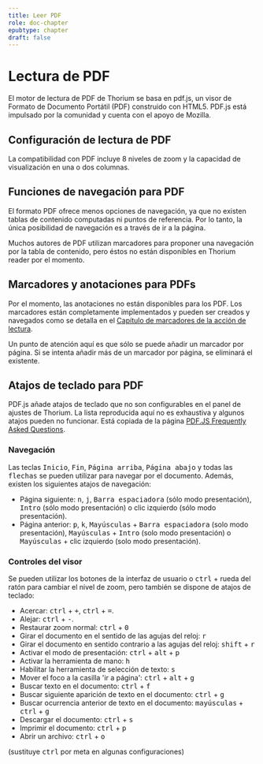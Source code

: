 ```yaml
---
title: Leer PDF
role: doc-chapter
epubtype: chapter
draft: false
---
```


# Lectura de PDF

El motor de lectura de PDF de Thorium se basa en pdf.js, un visor de Formato de Documento Portátil (PDF) construido con HTML5. PDF.js está impulsado por la comunidad y cuenta con el apoyo de Mozilla.

## Configuración de lectura de PDF

La compatibilidad con PDF incluye 8 niveles de zoom y la capacidad de visualización en una o dos columnas.

## Funciones de navegación para PDF

El formato PDF ofrece menos opciones de navegación, ya que no existen tablas de contenido computadas ni puntos de referencia. Por lo tanto, la única posibilidad de navegación es a través de ir a la página.

Muchos autores de PDF utilizan marcadores para proponer una navegación por la tabla de contenido, pero éstos no están disponibles en Thorium reader por el momento.

## Marcadores y anotaciones para PDFs

Por el momento, las anotaciones no están disponibles para los PDF. Los marcadores están completamente implementados y pueden ser creados y navegados como se detalla en el [Capítulo de marcadores de la acción de lectura](../230_bookmarks/index.xhtml).

Un punto de atención aquí es que sólo se puede añadir un marcador por página. Si se intenta añadir más de un marcador por página, se eliminará el existente.

## Atajos de teclado para PDF

PDF.js añade atajos de teclado que no son configurables en el panel de ajustes de Thorium. La lista reproducida aquí no es exhaustiva y algunos atajos pueden no funcionar. Está copiada de la página [PDF.JS Frequently Asked Questions](https://github.com/mozilla/pdf.js/wiki/Frequently-Asked-Questions#what-are-the-pdfjs-keyboard-shortcuts).

### Navegación

Las teclas <kbd>Inicio</kbd>, <kbd>Fin</kbd>, <kbd>Página arriba</kbd>, <kbd>Página abajo</kbd> y todas las <kbd>flechas</kbd> se pueden utilizar para navegar por el documento. Además, existen los siguientes atajos de navegación:

* Página siguiente: <kbd>n</kbd>, <kbd>j</kbd>, <kbd>Barra espaciadora</kbd> (sólo modo presentación), <kbd>Intro</kbd> (sólo modo presentación) o clic izquierdo (sólo modo presentación).
* Página anterior: <kbd>p</kbd>, <kbd>k</kbd>, <kbd>Mayúsculas</kbd> + <kbd>Barra espaciadora</kbd> (solo modo presentación), <kbd>Mayúsculas</kbd> + <kbd>Intro</kbd> (solo modo presentación) o <kbd>Mayúsculas</kbd> + clic izquierdo (solo modo presentación).

### Controles del visor

Se pueden utilizar los botones de la interfaz de usuario o <kbd>ctrl</kbd> + rueda del ratón para cambiar el nivel de zoom, pero también se dispone de atajos de teclado:

* Acercar: <kbd>ctrl</kbd> + <kbd>+</kbd>, <kbd>ctrl</kbd> + <kbd>=</kbd>.
* Alejar: <kbd>ctrl</kbd> + <kbd>-</kbd>.
* Restaurar zoom normal: <kbd>ctrl</kbd> + <kbd>0</kbd>
* Girar el documento en el sentido de las agujas del reloj: <kbd>r</kbd>
* Girar el documento en sentido contrario a las agujas del reloj: <kbd>shift</kbd> + <kbd>r</kbd>
* Activar el modo de presentación: <kbd>ctrl</kbd> + <kbd>alt</kbd> + <kbd>p</kbd>
* Activar la herramienta de mano: <kbd>h</kbd>
* Habilitar la herramienta de selección de texto: <kbd>s</kbd>
* Mover el foco a la casilla 'ir a página': <kbd>ctrl</kbd> + <kbd>alt</kbd> + <kbd>g</kbd>
* Buscar texto en el documento: <kbd>ctrl</kbd> + <kbd>f</kbd>
* Buscar siguiente aparición de texto en el documento: <kbd>ctrl</kbd> + <kbd>g</kbd>
* Buscar ocurrencia anterior de texto en el documento: <kbd>mayúsculas</kbd> + <kbd>ctrl</kbd> + <kbd>g</kbd>
* Descargar el documento: <kbd>ctrl</kbd> + <kbd>s</kbd>
* Imprimir el documento: <kbd>ctrl</kbd> + <kbd>p</kbd>
* Abrir un archivo: <kbd>ctrl</kbd> + <kbd>o</kbd>

(sustituye <kbd>ctrl</kbd> por meta en algunas configuraciones)